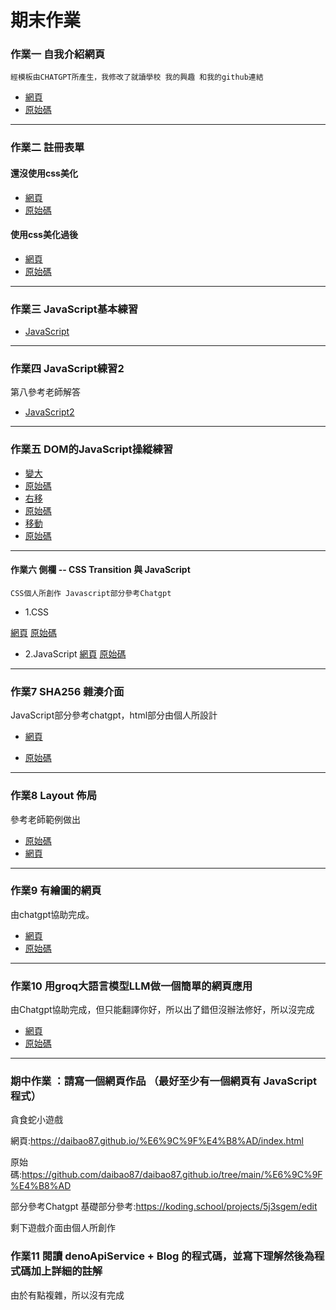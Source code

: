 # 期末作業
### 作業一 自我介紹網頁
    經模板由CHATGPT所產生，我修改了就讀學校 我的興趣 和我的github連結
   * [網頁](https://daibao87.github.io/%E8%87%AA%E6%88%91%E4%BB%8B%E7%B4%B9%E7%B6%B2%E9%A0%81.html)
   * [原始碼](https://github.com/daibao87/daibao87.github.io/blob/main/%E8%87%AA%E6%88%91%E4%BB%8B%E7%B4%B9%E7%B6%B2%E9%A0%81.html)
---
### 作業二 註冊表單
    
#### 還沒使用css美化
  * [網頁](https://daibao87.github.io/%E8%A8%BB%E5%86%8A%E8%A1%A8%E5%96%AE.html)
  * [原始碼](https://github.com/daibao87/daibao87.github.io/blob/5e41150d6ab9ad1c3782dbad748fbd02f28a08c0/%E8%A8%BB%E5%86%8A%E8%A1%A8%E5%96%AE.html)
#### 使用css美化過後
  * [網頁](https://daibao87.github.io/%E8%A8%BB%E5%86%8A%E8%A1%A8%E5%96%AEcss.html)
  * [原始碼](https://github.com/daibao87/daibao87.github.io/blob/5e41150d6ab9ad1c3782dbad748fbd02f28a08c0/%E8%A8%BB%E5%86%8A%E8%A1%A8%E5%96%AEcss.html)
---
### 作業三 JavaScript基本練習
  * [JavaScript](https://github.com/daibao87/daibao87.github.io/tree/7e501dd2c784fd7f922c5d4c2d3851a6fe4e32e6/hw3)
---
### 作業四 JavaScript練習2
   第八參考老師解答
  * [JavaScript2](https://github.com/daibao87/daibao87.github.io/tree/main/hw4)
---
### 作業五 DOM的JavaScript操縱練習
    
  * [變大](https://daibao87.github.io/big.html)
  * [原始碼](https://github.com/daibao87/daibao87.github.io/blob/main/big.html)
  * [右移](https://daibao87.github.io/right.html)
  * [原始碼](https://github.com/daibao87/daibao87.github.io/blob/main/right.html)
  * [移動](https://daibao87.github.io/move.html)
  * [原始碼](https://github.com/daibao87/daibao87.github.io/blob/main/move.html)
---
#### 作業六 側欄 -- CSS Transition 與 JavaScript
    CSS個人所創作 Javascript部分參考Chatgpt
* 1.CSS 

[網頁](https://daibao87.github.io/hw6.1/index.html)
[原始碼](https://github.com/daibao87/daibao87.github.io/blob/main/hw6.1/index.html)

* 2.JavaScript
[網頁](https://daibao87.github.io/hw6.2/index.html)
[原始碼](https://github.com/daibao87/daibao87.github.io/tree/main/hw6.2)
---
### 作業7 SHA256 雜湊介面
JavaScript部分參考chatgpt，html部分由個人所設計
* [網頁](https://daibao87.github.io/hw7/index.html)

* [原始碼](https://github.com/daibao87/daibao87.github.io/tree/main/hw7)
---
### 作業8 Layout 佈局
參考老師範例做出
*  [原始碼](https://daibao87.github.io/hw8/layout.html)
*  [網頁](https://github.com/daibao87/daibao87.github.io/blob/main/hw8/layout.html)
---

### 作業9 有繪圖的網頁
由chatgpt協助完成。
* [網頁](https://daibao87.github.io/hw9/index.html)
* [原始碼](https://github.com/daibao87/daibao87.github.io/tree/main/hw9)

---
### 作業10 用groq大語言模型LLM做一個簡單的網頁應用
由Chatgpt協助完成，但只能翻譯你好，所以出了錯但沒辦法修好，所以沒完成
* [網頁](https://daibao87.github.io/hw10/index.html)
* [原始碼](https://github.com/daibao87/daibao87.github.io/tree/main/hw10)

---
### 期中作業 ：請寫一個網頁作品 （最好至少有一個網頁有 JavaScript 程式）

貪食蛇小遊戲

網頁:https://daibao87.github.io/%E6%9C%9F%E4%B8%AD/index.html

原始碼:https://github.com/daibao87/daibao87.github.io/tree/main/%E6%9C%9F%E4%B8%AD

部分參考Chatgpt 基礎部分參考:https://koding.school/projects/5j3sgem/edit

剩下遊戲介面由個人所創作

### 作業11 閱讀 denoApiService + Blog 的程式碼，並寫下理解然後為程式碼加上詳細的註解
由於有點複雜，所以沒有完成
